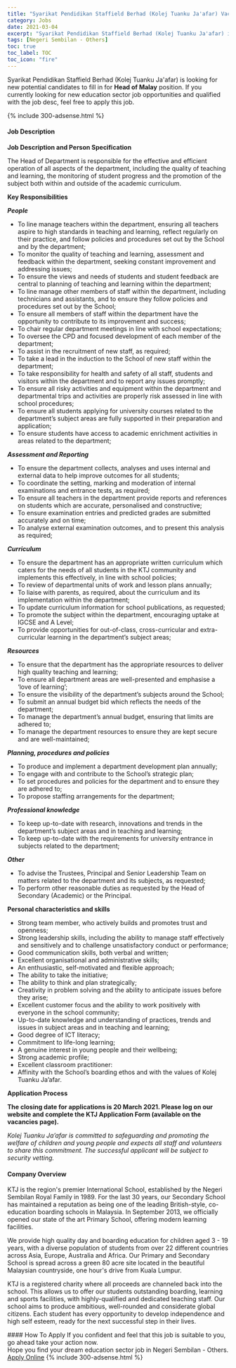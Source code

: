 ```yaml
---
title: "Syarikat Pendidikan Staffield Berhad (Kolej Tuanku Ja'afar) Vacancies Head of Malay" 
category: Jobs 
date: 2021-03-04 
excerpt: "Syarikat Pendidikan Staffield Berhad (Kolej Tuanku Ja'afar) is currently looking for suitable person to fill in the Head of Malay which positioned at Negeri Sembilan - Others" 
tags: [Negeri Sembilan - Others] 
toc: true 
toc_label: TOC 
toc_icon: "fire" 
--- 
```


<p>Syarikat Pendidikan Staffield Berhad (Kolej Tuanku Ja'afar) is looking for new potential candidates to fill in for <b>Head of Malay</b> position. If you currently looking for new education sector job opportunities and qualified with the job desc, feel free to apply this job.
</p>{% include 300-adsense.html %} 
 <div><div><h4>Job Description</h4></div><div><div><span><div><p><strong>Job Description and Person Specification</strong></p><p>The Head of Department is responsible for the effective and efficient operation of all aspects of the department, including the quality of teaching and learning, the monitoring of student progress and the promotion of the subject both within and outside of the academic curriculum.&#160;</p><p><strong>Key Responsibilities</strong></p><p><strong><em>People</em></strong></p><ul><li>To line manage teachers within the department, ensuring all teachers aspire to high standards in teaching and learning, reflect regularly on their practice, and follow policies and procedures set out by the School and by the department;</li><li>To monitor the quality of teaching and learning, assessment and feedback within the department, seeking constant improvement and addressing issues;</li><li>To ensure the views and needs of students and student feedback are central to planning of teaching and learning within the department;</li><li>To line manage other members of staff within the department, including technicians and assistants, and to ensure they follow policies and procedures set out by the School;</li><li>To ensure all members of staff within the department have the opportunity to contribute to its improvement and success;</li><li>To chair regular department meetings in line with school expectations;</li><li>To oversee the CPD and focused development of each member of the department;&#160;</li><li>To assist in the recruitment of new staff, as required;</li><li>To take a lead in the induction to the School of new staff within the department;</li><li>To take responsibility for health and safety of all staff, students and visitors within the department and to report any issues promptly;</li><li>To ensure all risky activities and equipment within the department and departmental trips and activities are properly risk assessed in line with school procedures;</li><li>To ensure all students applying for university courses related to the department&#8217;s subject areas are fully supported in their preparation and application;</li><li>To ensure students have access to academic enrichment activities in areas related to the department;</li></ul><p><strong><em>Assessment and Reporting</em></strong></p><ul><li>To ensure the department collects, analyses and uses internal and external data to help improve outcomes for all students;</li><li>To coordinate the setting, marking and moderation of internal examinations and entrance tests, as required;</li><li>To ensure all teachers in the department provide reports and references on students which are accurate, personalised and constructive;</li><li>To ensure examination entries and predicted grades are submitted accurately and on time;</li><li>To analyse external examination outcomes, and to present this analysis as required;</li></ul><p><strong><em>Curriculum</em></strong></p><ul><li>To ensure the department has an appropriate written curriculum which caters for the needs of all students in the KTJ community and implements this effectively, in line with school policies;</li><li>To review of departmental units of work and lesson plans annually;</li><li>To liaise with parents, as required, about the curriculum and its implementation within the department;</li><li>To update curriculum information for school publications, as requested;</li><li>To promote the subject within the department, encouraging uptake at IGCSE and A Level;</li><li>To provide opportunities for out-of-class, cross-curricular and extra-curricular learning in the department&#8217;s subject areas;</li></ul><p><strong><em>Resources</em></strong></p><ul><li>To ensure that the department has the appropriate resources to deliver high quality teaching and learning;</li><li>To ensure all department areas are well-presented and emphasise a &#8216;love of learning&#8217;;</li><li>To ensure the visibility of the department&#8217;s subjects around the School;</li><li>To submit an annual budget bid which reflects the needs of the department;</li><li>To manage the department&#8217;s annual budget, ensuring that limits are adhered to;</li><li>To manage the department resources to ensure they are kept secure and are well-maintained;</li></ul><p><strong><em>Planning, procedures and policies</em></strong></p><ul><li>To produce and implement a department development plan annually;</li><li>To engage with and contribute to the School&#8217;s strategic plan;</li><li>To set procedures and policies for the department and to ensure they are adhered to;</li><li>To propose staffing arrangements for the department;</li></ul><p><strong><em>Professional knowledge</em></strong></p><ul><li>To keep up-to-date with research, innovations and trends in the department&#8217;s subject areas and in teaching and learning;</li><li>To keep up-to-date with the requirements for university entrance in subjects related to the department;</li></ul><p><strong><em>Other</em></strong></p><ul><li>To advise the Trustees, Principal and Senior Leadership Team on matters related to the department and its subjects, as requested;</li><li>To perform other reasonable duties as requested by the Head of Secondary (Academic) or the Principal.</li></ul><p><strong>Personal characteristics and skills</strong></p><ul><li>Strong team member, who actively builds and promotes trust and openness;</li><li>Strong leadership skills, including the ability to manage staff effectively and sensitively and to challenge unsatisfactory conduct or performance;</li><li>Good communication skills, both verbal and written;</li><li>Excellent organisational and administrative skills;</li><li>An enthusiastic, self-motivated and flexible approach;</li><li>The ability to take the initiative;</li><li>The ability to think and plan strategically;</li><li>Creativity in problem solving and the ability to anticipate issues before they arise;</li><li>Excellent customer focus and the ability to work positively with everyone in the school community;</li><li>Up-to-date knowledge and understanding of practices, trends and issues in subject areas and in teaching and learning;</li><li>Good degree of ICT literacy;</li><li>Commitment to life-long learning;</li><li>A genuine interest in young people and their wellbeing;</li><li>Strong academic profile;</li><li>Excellent classroom practitioner:</li><li>Affinity with the School&#8217;s boarding ethos and with the values of Kolej Tuanku Ja&#8217;afar.</li></ul><p><strong>Application Process</strong></p><p><strong>The closing date for applications is 20 March 2021. Please log on our website and complete the KTJ Application Form (available on the vacancies page).</strong></p><p><em>Kolej Tuanku Ja&#8217;afar is committed to safeguarding and promoting the welfare of children and young people and expects all staff and volunteers to share this commitment. The successful applicant will be subject to security vetting.</em></p></div></span></div></div></div> 
<div><div><h4>Company Overview</h4></div><div><div><span><div><p>KTJ is the region's premier International School, established by the Negeri Sembilan Royal Family in 1989. For the last 30 years, our Secondary School has maintained a reputation as being one of the leading British-style, co-education boarding schools in Malaysia. In September 2013, we officially opened our state of the art Primary School, offering modern learning facilities.</p><p>We provide high quality day and boarding education for children aged 3 - 19 years, with a diverse population of students from over 22 different countries across Asia, Europe, Australia and Africa. Our Primary and Secondary School is spread across a green 80 acre site located in the beautiful Malaysian countryside, one hour's drive from Kuala Lumpur.</p><p>KTJ is a registered charity where all proceeds are channeled back into the school. This allows us to offer our students outstanding boarding, learning and sports facilities, with highly-qualified and dedicated teaching staff. Our school aims to produce ambitious, well-rounded and considerate global citizens. Each student has every opportunity to develop independence and high self esteem, ready for the next successful step in their lives.</p></div></span></div></div></div> 
#### How To Apply 
If you confident and feel that this job is suitable to you, go ahead take your action now. <br/> 
Hope you find your dream education sector job in Negeri Sembilan - Others. <br/> 
<a href="https://www.jobstreet.com.my/en/job/head-of-malay-4497273?jobId=jobstreet-my-job-4497273" class="btn btn--info" target="_blank" rel="nofollow noopenner">Apply Online</a> 
{% include 300-adsense.html %} 